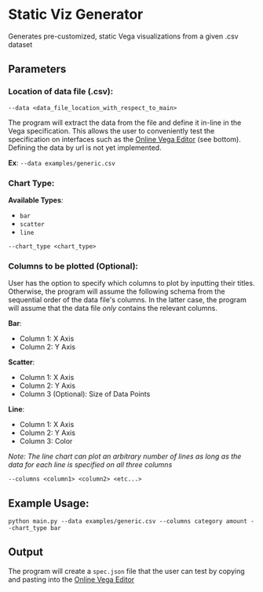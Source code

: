 # Static Viz Generator 
Generates pre-customized, static Vega visualizations from a given .csv dataset 
## Parameters
### Location of data file (.csv):
    --data <data_file_location_with_respect_to_main>
    
   The program will extract the data from the file and define it in-line in the Vega specification. This allows the user to conveniently test the specification on interfaces such as the [Online Vega Editor](https://vega.github.io/editor/#/edited) (see bottom). Defining the data by url is not yet implemented.
   
__Ex__:
`--data examples/generic.csv`
    
### Chart Type:
__Available Types__:
- `bar`
- `scatter`
- `line`    

```--chart_type <chart_type>```


### Columns to be plotted (Optional):
User has the option to specify which columns to plot by inputting their titles. Otherwise, the program will assume the following schema from the sequential order of the data file's columns. In the latter case, the program will assume that the data file *only* contains the relevant columns.

__Bar__:
- Column 1: X Axis 
- Column 2: Y Axis

__Scatter__:
- Column 1: X Axis 
- Column 2: Y Axis 
- Column 3 (Optional): Size of Data Points

__Line__:
- Column 1: X Axis
- Column 2: Y Axis
- Column 3: Color

*Note: The line chart can plot an arbitrary number of lines as long as the data for each line is specified on all three columns*

    --columns <column1> <column2> <etc...>


## Example Usage:
    python main.py --data examples/generic.csv --columns category amount --chart_type bar

## Output
The program will create a `spec.json` file that the user can test by copying and pasting into the [Online Vega Editor](https://vega.github.io/editor/#/edited)
